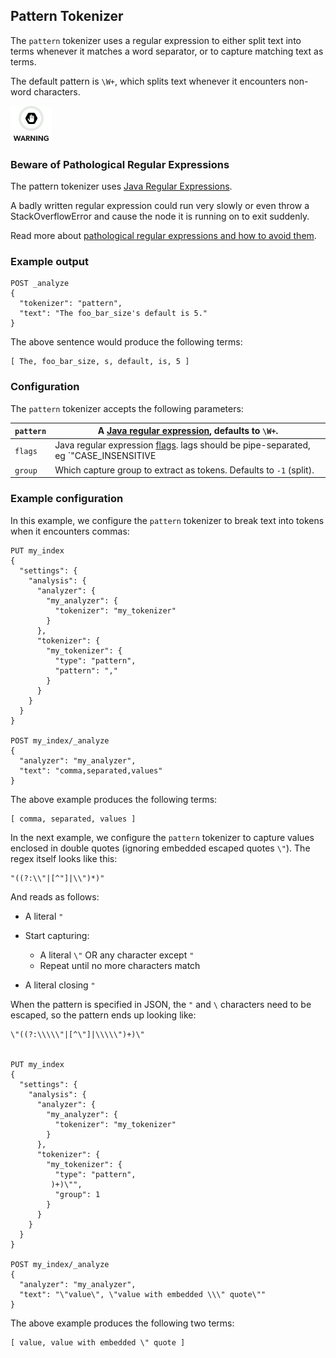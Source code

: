 ## Pattern Tokenizer

The `pattern` tokenizer uses a regular expression to either split text into terms whenever it matches a word separator, or to capture matching text as terms.

The default pattern is `\W+`, which splits text whenever it encounters non-word characters.

![Warning](/images/icons/warning.png)

### Beware of Pathological Regular Expressions

The pattern tokenizer uses [Java Regular Expressions](http://docs.oracle.com/javase/8/docs/api/java/util/regex/Pattern.html).

A badly written regular expression could run very slowly or even throw a StackOverflowError and cause the node it is running on to exit suddenly.

Read more about [pathological regular expressions and how to avoid them](http://www.regular-expressions.info/catastrophic.html).

### Example output
    
    
    POST _analyze
    {
      "tokenizer": "pattern",
      "text": "The foo_bar_size's default is 5."
    }

The above sentence would produce the following terms:
    
    
    [ The, foo_bar_size, s, default, is, 5 ]

### Configuration

The `pattern` tokenizer accepts the following parameters:

`pattern`| A [Java regular expression](http://docs.oracle.com/javase/8/docs/api/java/util/regex/Pattern.html), defaults to `\W+`.     
---|---    
`flags`| Java regular expression [flags](http://docs.oracle.com/javase/8/docs/api/java/util/regex/Pattern.html#field.summary). lags should be pipe-separated, eg `"CASE_INSENSITIVE|COMMENTS"`.     
`group`| Which capture group to extract as tokens. Defaults to `-1` (split).   
  
### Example configuration

In this example, we configure the `pattern` tokenizer to break text into tokens when it encounters commas:
    
    
    PUT my_index
    {
      "settings": {
        "analysis": {
          "analyzer": {
            "my_analyzer": {
              "tokenizer": "my_tokenizer"
            }
          },
          "tokenizer": {
            "my_tokenizer": {
              "type": "pattern",
              "pattern": ","
            }
          }
        }
      }
    }
    
    POST my_index/_analyze
    {
      "analyzer": "my_analyzer",
      "text": "comma,separated,values"
    }

The above example produces the following terms:
    
    
    [ comma, separated, values ]

In the next example, we configure the `pattern` tokenizer to capture values enclosed in double quotes (ignoring embedded escaped quotes `\"`). The regex itself looks like this:
    
    
    "((?:\\"|[^"]|\\")*)"

And reads as follows:

  * A literal `"`
  * Start capturing: 

    * A literal `\"` OR any character except `"`
    * Repeat until no more characters match 

  * A literal closing `"`



When the pattern is specified in JSON, the `"` and `\` characters need to be escaped, so the pattern ends up looking like:
    
    
    \"((?:\\\\\"|[^\"]|\\\\\")+)\"
    
    
    PUT my_index
    {
      "settings": {
        "analysis": {
          "analyzer": {
            "my_analyzer": {
              "tokenizer": "my_tokenizer"
            }
          },
          "tokenizer": {
            "my_tokenizer": {
              "type": "pattern",
             )+)\"",
              "group": 1
            }
          }
        }
      }
    }
    
    POST my_index/_analyze
    {
      "analyzer": "my_analyzer",
      "text": "\"value\", \"value with embedded \\\" quote\""
    }

The above example produces the following two terms:
    
    
    [ value, value with embedded \" quote ]
